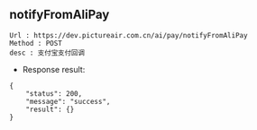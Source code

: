 

notifyFromAliPay
---

```
Url : https://dev.pictureair.com.cn/ai/pay/notifyFromAliPay
Method : POST 
desc : 支付宝支付回调
```

* Response result:
```
{
    "status": 200,
    "message": "success",
    "result": {}
}
```
